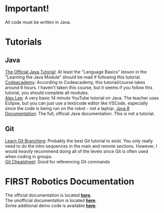 # Important!
All code must be written in Java.

# Tutorials
## Java
[The Official Java Tutorial](https://docs.oracle.com/javase/tutorial/): At least the "Language Basics" lesson in the "Learning the Java Module" should be read if following this tutorial.  
[Codeacademy](https://www.codecademy.com/learn/learn-how-to-code): According to Codeacademy, this tutorial/course takes around 6 hours. I haven't taken this course, but it seems if you follow this tutorial, you should complete all modules.  
[Alex Lee](https://youtu.be/RRubcjpTkks): A very basic 14 minute YouTube tutorial on Java. The teacher uses Eclipse, but you can just use a text/code editor like VSCode, especially since the code is being run on the robot - not a laptop.
[Java 8 Documentation](https://docs.oracle.com/javase/8/docs/api/): The full, official Java documentation. This is not a tutorial.
## Git
[Learn Git Branching](https://learngitbranching.js.org/): Probably the best Git tutorial to exist. You only really need to do the intro sequences in the main and remote sections. However, I would *heavily* recommend doing all of the levels since Git is often used when coding in groups.  
[Git Cheatsheet](https://training.github.com/downloads/github-git-cheat-sheet.pdf): Good for referencing Git commands

# FIRST Robotics Documentation
The official documentation is located **[here](https://ftctechnh.github.io/ftc_app/doc/javadoc/overview-summary.html)**.  
The unofficial documentation is located **[here](https://ftc-java.github.io/)**.  
Some additional demo code is available **[here](https://github.com/FIRST-Tech-Challenge/FtcRobotController)**.